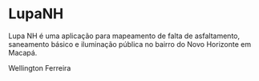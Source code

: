 # LupaNH 
 Lupa NH é uma aplicação para mapeamento de falta de asfaltamento, saneamento básico e iluminação pública no bairro do Novo Horizonte em Macapá.


Wellington Ferreira
